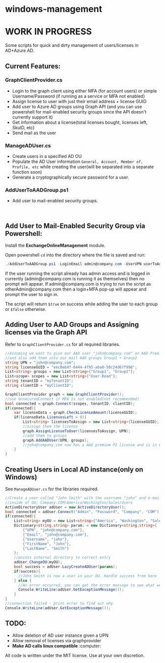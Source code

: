 # windows-management
<h1>WORK IN PROGRESS</h1>
<p>Some scripts for quick and dirty management of users/licenses in AD+Azure AD.</p>
<h2>Current Features:</h2>
<h3>GraphClientProvider.cs</h3>
<ul>
  <li>Login to the graph client using either MFA (for account users) or simple Username/Password (if running as a service or MFA not enabled)</li>
  <li>Assign license to user with just their email address + license GUID</li>
  <li>Add user to Azure AD groups using Graph API (and you can use powershell for mail-enabled security groups since the API doesn't currently support it)</li>
  <li>Get information about a license(total licenses bought, licenses left, SkuID, etc)</li>
  <li>Send mail as the user</li>
</ul>
<h3>ManageADUser.cs</h3>
<ul>
  <li>Create users in a specified AD OU</li>
  <li>Populate the AD User information <code>General, Account, Member of, Profile, etc</code> while creating the user(will be separated into a separate function soon)</li>
  <li>Generate a cryptographically secure password for a user.</li>
</ul>
<h3>AddUserToAADGroup.ps1</h3>
<ul>
  <li>Add user to mail-enabled security groups.</li>
</ul>
<br>

<h2>Add User to Mail-Enabled Security Group via Powershell:</h2>
<p>Install the <strong>ExchangeOnlineManagement</strong> module.</p>
<p>Open powershell <code>cd</code> into the directory where the file is saved and run:</p>

```powershell
./AddUserToAADGroup.ps1 -LoginEmail admin@company.com -UserUPN userToAdd@company.com -Groups Group1, Group2, Group3
```

<p> If the user running the script already has admin access and is logged in currently (admin@company.com is running it as themselves) then no prompt will appear. If admin@company.com is trying to run the script as otherAdmin@company.com then a login+MFA pop-up will appear and prompt the user to sign in.</p>
<p>The script will return <code>$true</code> on success while adding the user to each group or <code>$false</code> otherwise.</p>

<h2>Adding User to AAD Groups and Assigning licenses via the Graph API</h2>
<p>Refer to <code>GraphClientProvider.cs</code> for all required libraries.</p>

```csharp
//Assuming we want to give our AAD user "john@company.com" an AAD Premium P2 license
//and also add them into our mail AAD groups Group1 + Group2
string UPN = "john@company.com";
string licenseGUID = "eec0eb4f-6444-4f95-aba0-50c24d67f998";
List<string> groups = new List<string>{"Group1", "Group2"};
List<scope> scopes = new List<string>{"User.Read"};
string tenantID = "myTenantID";
string clientID = "myClientID";

GraphClientProvider graph = new GraphClientProvider();
//use UnsecuredConnect if MFA is not enabled(not recommended)
bool connected = graph.Connect(scopes, tenantID, clientID);
if(connected){
    var licenseData = graph.CheckLicenseAmount(licenseGUID);
    if(licenseData.LicensesLeft > 0){
        List<string> licensesToAssign = new List<string>{licenseGUID};
        //assign them the license
        graph.AssignLicenseToUser(licensesToAssign, UPN);
        //add them to groups
        graph.AddAADUser(UPN, groups);
        //john@company.com now has a AAD premium P2 license and is in Group1 + Group2
    }
}
```


<h2>Creating Users in Local AD instance(only on Windows)</h2>
<p>See <code>ManageADUser.cs</code> for the libraries required.</p>

```csharp
//Create a user called "John Smith" with the username "john" and e-mail address+UPN "john@company.com"
//inside of OU: Company.COM/America/Washington/Sales/Users
ActiveDirectoryUser adUser = new ActiveDirectoryUser();
bool connected = adUser.Connect("Admin", "Password", "Company", "COM");
if(connected){
    List<string> myOU = new List<string>{"America", "Washington", "Sales", "Users"};
    Dictionary<string,string> param; = new Dictionary<string,string>{
        {"UPN", "john@company.com"},
        {"Email", "john@company.com"},
        {"Username", "john"},
        {"FirstName", "John"},
        {"LastName", "Smith"}
    };
    //points internal directory to correct entry
    adUser.ChangeOU(myOU);
    bool success = adUser.LazyCreateADUser(params);
    if(success){
      //John Smith is now a user in your OU. Handle success from here
    } else {
      //An error occurred, you can get the error message to see what went wrong
      Console.WriteLine(adUser.GetExceptionMessage());
    }
}
//connection failed - print error to find out why
Console.WriteLine(adUser.GetExceptionMessage());
```

<h2>TODO:</h2>
<ul>
  <li>Allow deletion of AD user instance given a UPN</li>
  <li>Allow removal of licenses via graphprovider</li>
  <li><strong>Make AD calls linux compatible</strong> :computer:</li>
</ul>

<p>All code is written under the MIT license. Use at your own discretion.</p>
